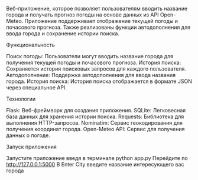 Веб-приложение, которое позволяет пользователям вводить название города и получать прогноз погоды на основе данных из API Open-Meteo. Приложение поддерживает отображение текущей погоды и почасового прогноза. Также реализованы функции автодополнения для ввода города и сохранение истории поиска.

Функциональность

Поиск погоды: Пользователи могут вводить название города для получения текущей погоды и почасового прогноза.
История поиска: Сохраняется история поисковых запросов для каждого пользователя.
Автодополнение: Поддержка автодополнения для ввода названия города.
История поиска: История поиска отображается в формате JSON через специальное API.

Технологии

Flask: Веб-фреймворк для создания приложения.
SQLite: Легковесная база данных для хранения истории поиска.
Requests: Библиотека для выполнения HTTP-запросов.
Nominatim: Сервис геокодирования для получения координат города.
Open-Meteo API: Сервис для получения данных о погоде.

Запуск приложения

Запустите приложение введя в терминале python app.py
Перейдите по http://127.0.0.1:5000
В Enter City введите название интересующего вас города
